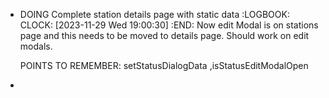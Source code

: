 - DOING Complete station details page with static data
  :LOGBOOK:
  CLOCK: [2023-11-29 Wed 19:00:30]
  :END:
  Now edit Modal is on stations page and this needs to be moved to details page.
  Should work on edit modals.
  
  POINTS TO REMEMBER: setStatusDialogData ,isStatusEditModalOpen
-